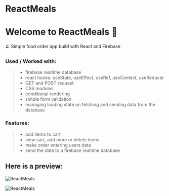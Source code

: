 # ReactMeals

# Welcome to ReactMeals 🍜

🫒 Simple food order app build with React and Firebase

### Used / Worked with:
> - firebase realtime database
> - react hooks: useState, useEffect, useRef, useContext, useReducer
> - GET and POST request
> - CSS modules
> - conditional rendering
> - simple form validation
> - managing loading state on fetching and sending data from the database

### Features:
> - add items to cart
> - view cart, add more or delete items
> - make order entering users data 
> - send the data to a firebase realtime database

## Here is a preview:
![ReactMeals](https://i.imgur.com/lqaCfqX.png)


![ReactMeals](https://i.imgur.com/LkyUl7Y.png)
